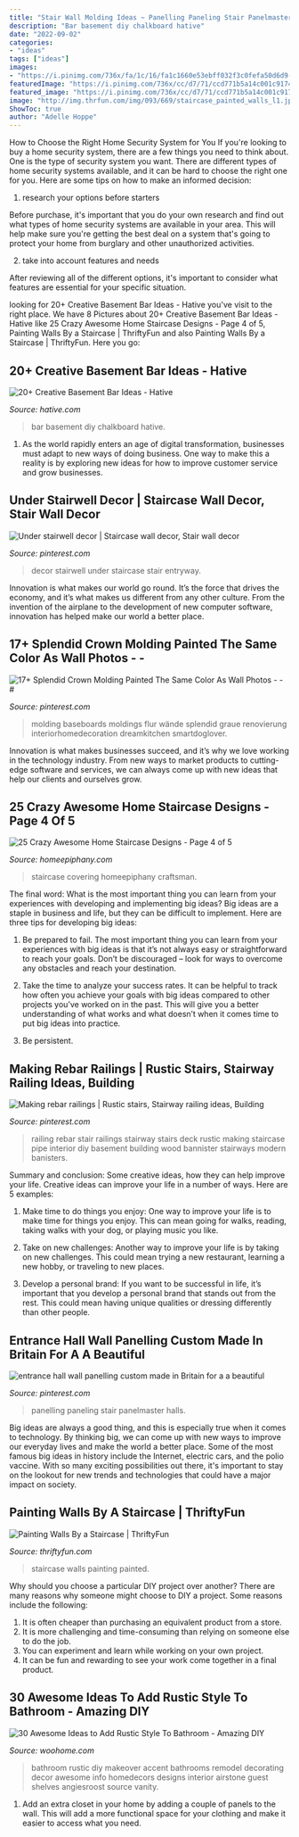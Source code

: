 ```yaml
---
title: "Stair Wall Molding Ideas ~ Panelling Paneling Stair Panelmaster Halls"
description: "Bar basement diy chalkboard hative"
date: "2022-09-02"
categories:
- "ideas"
tags: ["ideas"]
images:
- "https://i.pinimg.com/736x/fa/1c/16/fa1c1660e53ebff032f3c0fefa50d6d9--rebar-railing-stair-railing.jpg"
featuredImage: "https://i.pinimg.com/736x/cc/d7/71/ccd771b5a14c001c91748441b05f9e71.jpg"
featured_image: "https://i.pinimg.com/736x/cc/d7/71/ccd771b5a14c001c91748441b05f9e71.jpg"
image: "http://img.thrfun.com/img/093/669/staircase_painted_walls_l1.jpg"
ShowToc: true
author: "Adelle Hoppe"
---
```



How to Choose the Right Home Security System for You
If you're looking to buy a home security system, there are a few things you need to think about. One is the type of security system you want. There are different types of home security systems available, and it can be hard to choose the right one for you. Here are some tips on how to make an informed decision: 
1. research your options before starters

Before purchase, it's important that you do your own research and find out what types of home security systems are available in your area. This will help make sure you're getting the best deal on a system that's going to protect your home from burglary and other unauthorized activities. 

2. take into account features and needs

After reviewing all of the different options, it's important to consider what features are essential for your specific situation.

	

		
looking for 20+ Creative Basement Bar Ideas - Hative you've visit to the right place. We have 8 Pictures about 20+ Creative Basement Bar Ideas - Hative like 25 Crazy Awesome Home Staircase Designs - Page 4 of 5, Painting Walls By a Staircase | ThriftyFun and also Painting Walls By a Staircase | ThriftyFun. Here you go:
		
    
## 20+ Creative Basement Bar Ideas - Hative

<img loading=lazy src="https://hative.com/wp-content/uploads/2014/05/basement-bar-ideas/5-diy-chalkboard-wal.jpg" onerror="this.onerror=null;this.src='https://tse4.mm.bing.net/th?id=OIP.8kLX5nqRVEjPn8PVthRJZQHaLL&amp;pid=15.1';" alt="20+ Creative Basement Bar Ideas - Hative">

_Source: hative.com_

>bar basement diy chalkboard hative. 

	

1. As the world rapidly enters an age of digital transformation, businesses must adapt to new ways of doing business. One way to make this a reality is by exploring new ideas for how to improve customer service and grow businesses.

    
## Under Stairwell Decor | Staircase Wall Decor, Stair Wall Decor

<img loading=lazy src="https://i.pinimg.com/736x/cc/d7/71/ccd771b5a14c001c91748441b05f9e71.jpg" onerror="this.onerror=null;this.src='https://tse4.mm.bing.net/th?id=OIP.jqltRaI0kbeod_VJrnJm8wHaJ3&amp;pid=15.1';" alt="Under stairwell decor | Staircase wall decor, Stair wall decor">

_Source: pinterest.com_

>decor stairwell under staircase stair entryway. 

	

Innovation is what makes our world go round. It’s the force that drives the economy, and it’s what makes us different from any other culture. From the invention of the airplane to the development of new computer software, innovation has helped make our world a better place.

    
## 17+ Splendid Crown Molding Painted The Same Color As Wall Photos - - #

<img loading=lazy src="https://i.pinimg.com/736x/d9/63/de/d963de55a54292b453dac9a7702ba39b.jpg" onerror="this.onerror=null;this.src='https://tse4.mm.bing.net/th?id=OIP.fw7scYNBEunMJhSkIGzGbgHaJ4&amp;pid=15.1';" alt="17+ Splendid Crown Molding Painted The Same Color As Wall Photos - - #">

_Source: pinterest.com_

>molding baseboards moldings flur wände splendid graue renovierung interiorhomedecoration dreamkitchen smartdoglover. 

	

Innovation is what makes businesses succeed, and it’s why we love working in the technology industry. From new ways to market products to cutting-edge software and services, we can always come up with new ideas that help our clients and ourselves grow.

    
## 25 Crazy Awesome Home Staircase Designs - Page 4 Of 5

<img loading=lazy src="https://homeepiphany.com/wp-content/uploads/2015/07/25-Crazy-Awesome-Home-Staircase-Designs-19.jpg" onerror="this.onerror=null;this.src='https://tse1.mm.bing.net/th?id=OIP.or9C__i-RF2rsn0i_NS1kAHaLH&amp;pid=15.1';" alt="25 Crazy Awesome Home Staircase Designs - Page 4 of 5">

_Source: homeepiphany.com_

>staircase covering homeepiphany craftsman. 

	

The final word: What is the most important thing you can learn from your experiences with developing and implementing big ideas?
Big ideas are a staple in business and life, but they can be difficult to implement. Here are three tips for developing big ideas:
1. Be prepared to fail. The most important thing you can learn from your experiences with big ideas is that it’s not always easy or straightforward to reach your goals. Don’t be discouraged – look for ways to overcome any obstacles and reach your destination.

2. Take the time to analyze your success rates. It can be helpful to track how often you achieve your goals with big ideas compared to other projects you’ve worked on in the past. This will give you a better understanding of what works and what doesn’t when it comes time to put big ideas into practice.

3. Be persistent.

    
## Making Rebar Railings | Rustic Stairs, Stairway Railing Ideas, Building

<img loading=lazy src="https://i.pinimg.com/736x/fa/1c/16/fa1c1660e53ebff032f3c0fefa50d6d9--rebar-railing-stair-railing.jpg" onerror="this.onerror=null;this.src='https://tse1.mm.bing.net/th?id=OIP.dO1lOjU6Kz8ckgqaS6U-KAHaNK&amp;pid=15.1';" alt="Making rebar railings | Rustic stairs, Stairway railing ideas, Building">

_Source: pinterest.com_

>railing rebar stair railings stairway stairs deck rustic making staircase pipe interior diy basement building wood bannister stairways modern banisters. 

	

Summary and conclusion: Some creative ideas, how they can help improve your life.
Creative ideas can improve your life in a number of ways. Here are 5 examples:
1. Make time to do things you enjoy: One way to improve your life is to make time for things you enjoy. This can mean going for walks, reading, taking walks with your dog, or playing music you like.

2. Take on new challenges: Another way to improve your life is by taking on new challenges. This could mean trying a new restaurant, learning a new hobby, or traveling to new places.

3. Develop a personal brand: If you want to be successful in life, it’s important that you develop a personal brand that stands out from the rest. This could mean having unique qualities or dressing differently than other people.


    
## Entrance Hall Wall Panelling Custom Made In Britain For A A Beautiful

<img loading=lazy src="https://i.pinimg.com/736x/03/b5/13/03b51393888fc7cb5e93fbdb49e49bb8.jpg" onerror="this.onerror=null;this.src='https://tse3.mm.bing.net/th?id=OIP.FEZKOpdq38F-aVFDE24f2QHaJ3&amp;pid=15.1';" alt="entrance hall wall panelling custom made in Britain for a a beautiful">

_Source: pinterest.com_

>panelling paneling stair panelmaster halls. 

	

Big ideas are always a good thing, and this is especially true when it comes to technology. By thinking big, we can come up with new ways to improve our everyday lives and make the world a better place. Some of the most famous big ideas in history include the Internet, electric cars, and the polio vaccine. With so many exciting possibilities out there, it's important to stay on the lookout for new trends and technologies that could have a major impact on society.

    
## Painting Walls By A Staircase | ThriftyFun

<img loading=lazy src="http://img.thrfun.com/img/093/669/staircase_painted_walls_l1.jpg" onerror="this.onerror=null;this.src='https://tse3.mm.bing.net/th?id=OIP.Z08rXGAQXMLsFliS3Ob8TgHaJ4&amp;pid=15.1';" alt="Painting Walls By a Staircase | ThriftyFun">

_Source: thriftyfun.com_

>staircase walls painting painted. 

	

Why should you choose a particular DIY project over another?
There are many reasons why someone might choose to DIY a project. Some reasons include the following: 
1) It is often cheaper than purchasing an equivalent product from a store.
2) It is more challenging and time-consuming than relying on someone else to do the job.
3) You can experiment and learn while working on your own project.
4) It can be fun and rewarding to see your work come together in a final product.

    
## 30 Awesome Ideas To Add Rustic Style To Bathroom - Amazing DIY

<img loading=lazy src="http://www.woohome.com/wp-content/uploads/2017/07/Add-Rustic-Feel-to-Bathroom-23.jpg" onerror="this.onerror=null;this.src='https://tse4.mm.bing.net/th?id=OIP.zV-2oox1VOXSa4xhmm0TFQHaNK&amp;pid=15.1';" alt="30 Awesome Ideas to Add Rustic Style To Bathroom - Amazing DIY">

_Source: woohome.com_

>bathroom rustic diy makeover accent bathrooms remodel decorating decor awesome info homedecors designs interior airstone guest shelves angiesroost source vanity. 

	

1. Add an extra closet in your home by adding a couple of panels to the wall. This will add a more functional space for your clothing and make it easier to access what you need.

